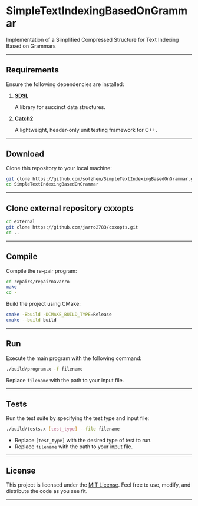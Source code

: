 # SimpleTextIndexingBasedOnGrammar

Implementation of a Simplified Compressed Structure for Text Indexing Based on Grammars


---

## Requirements

Ensure the following dependencies are installed:

1. **[SDSL](https://github.com/simongog/sdsl-lite)**
   
   A library for succinct data structures.

2. **[Catch2](https://github.com/catchorg/Catch2)**
   
   A lightweight, header-only unit testing framework for C++.

---

## Download

Clone this repository to your local machine:

```bash
git clone https://github.com/solzhen/SimpleTextIndexingBasedOnGrammar.git
cd SimpleTextIndexingBasedOnGrammar
```

---

## Clone external repository cxxopts
```bash
cd external
git clone https://github.com/jarro2783/cxxopts.git
cd ..
```

---

## Compile

Compile the re-pair program:
```bash
cd repairs/repairnavarro
make
cd -
```

Build the project using CMake:

```bash
cmake -Bbuild -DCMAKE_BUILD_TYPE=Release
cmake --build build
```

---

## Run

Execute the main program with the following command:

```bash
./build/program.x -f filename
```

Replace `filename` with the path to your input file.

---

## Tests

Run the test suite by specifying the test type and input file:

```bash
./build/tests.x [test_type] --file filename
```

- Replace `[test_type]` with the desired type of test to run.
- Replace `filename` with the path to your input file.

---

## License

This project is licensed under the [MIT License](https://opensource.org/licenses/MIT). Feel free to use, modify, and distribute the code as you see fit.

---


